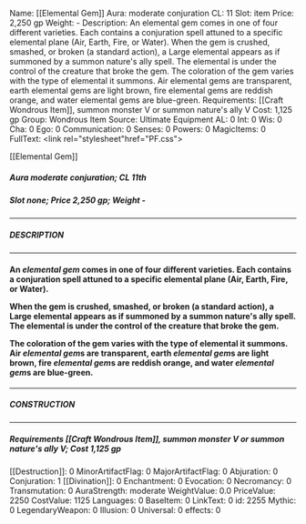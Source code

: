 Name: [[Elemental Gem]]
Aura: moderate conjuration
CL: 11
Slot: item
Price: 2,250 gp
Weight: -
Description: An elemental gem comes in one of four different varieties. Each contains a conjuration spell attuned to a specific elemental plane (Air, Earth, Fire, or Water). When the gem is crushed, smashed, or broken (a standard action), a Large elemental appears as if summoned by a summon nature's ally spell. The elemental is under the control of the creature that broke the gem. The coloration of the gem varies with the type of elemental it summons. Air elemental gems are transparent, earth elemental gems are light brown, fire elemental gems are reddish orange, and water elemental gems are blue-green.
Requirements: [[Craft Wondrous Item]], summon monster V or summon nature's ally V
Cost: 1,125 gp
Group: Wondrous Item
Source: Ultimate Equipment
AL: 0
Int: 0
Wis: 0
Cha: 0
Ego: 0
Communication: 0
Senses: 0
Powers: 0
MagicItems: 0
FullText: <link rel="stylesheet"href="PF.css"><div class="heading"><p class="alignleft">[[Elemental Gem]]</p><div style="clear: both;"></div></div><div><h5><b>Aura </b>moderate conjuration; <b>CL </b>11th</h5><h5><b>Slot </b>none; <b>Price </b>2,250 gp; <b>Weight </b>-</h5></div><hr/><div><h5><b>DESCRIPTION</b></h5></div><hr/><div><h4><p>An <i>elemental gem</i> comes in one of four different varieties. Each contains a conjuration spell attuned to a specific elemental plane (Air, Earth, Fire, or Water). </p><p>When the gem is crushed, smashed, or broken (a standard action), a Large elemental appears as if summoned by a summon nature's ally spell. The elemental is under the control of the creature that broke the gem. </p><p>The coloration of the gem varies with the type of elemental it summons. Air <i>elemental gem</i>s are transparent, earth <i>elemental gem</i>s are light brown, fire <i>elemental gem</i>s are reddish orange, and water <i>elemental gem</i>s are blue-green.</p></h4></div><hr/><div><h5><b>CONSTRUCTION</b></h5></div><hr/><div><h5><b>Requirements </b>[[Craft Wondrous Item]], <i>summon monster V or summon nature's ally V</i>; <b>Cost </b>1,125 gp</h5></div>
[[Destruction]]: 0
MinorArtifactFlag: 0
MajorArtifactFlag: 0
Abjuration: 0
Conjuration: 1
[[Divination]]: 0
Enchantment: 0
Evocation: 0
Necromancy: 0
Transmutation: 0
AuraStrength: moderate
WeightValue: 0.0
PriceValue: 2250
CostValue: 1125
Languages: 0
BaseItem: 0
LinkText: 0
id: 2255
Mythic: 0
LegendaryWeapon: 0
Illusion: 0
Universal: 0
effects: 0
